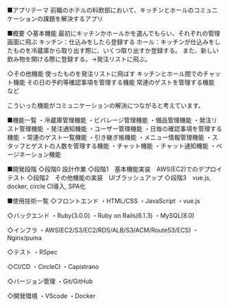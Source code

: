 ■アプリテーマ
前職のホテルの料飲部において、キッチンとホールのコミュニケーションの課題を解決するアプリ


■概要
◇基本機能
最初にキッチンかホールかを選んでもらい、それぞれの管理画面に飛ぶ
キッチン：仕込みをしたら登録する
ホール：キッチンが仕込みをしたものを冷蔵庫から取り出す際に、いくつ取り出すか登録する。
また、新しい飲み物を開ける際に登録する。→発注リストに飛ぶ。

◇その他機能
使ったものを発注リストに飛ばす
キッチンとホール間でのチャット機能
その日の予約等確認事項を管理する機能
常連のゲストを管理する機能　など

こういった機能がコミュニケーションの解決につながると考えています。



■機能一覧
・冷蔵庫管理機能
・ビバレージ管理機能
・備品管理機能
・発注リスト管理機能
・発注通知機能
・ユーザー管理機能
・日毎の確認事項を管理する機能
・常連のゲスト一覧機能
・引き継ぎ帳機能
・メニュー情報管理機能
・スタッフとゲストの人数を管理する機能
・チャット機能
・チャット通知機能
・ページネーション機能


■開発段階
◇段階0  設計作業
◇段階1　基本機能実装　AWS(EC2)でのデプロイ　テスト
◇段階2　その他機能の実装　UIブラッシュアップ
◇段階3　vue.js, docker, circle CI導入, SPA化


■使用技術一覧
◇フロントエンド
・HTML/CSS
・JavaScript
・vue.js

◇バックエンド
・Ruby(3.0.0)
・Ruby on Rails(6.1.3)
・MySQL(8.0)

◇インフラ
・AWS(EC2/S3/EC2/RDS/ALB/S3/ACM/Route53/ECS)
・Nginx/puma

◇テスト
・RSpec

◇CI/CD
・CircleCI
・Capistrano

◇バージョン管理
・Git/GitHub

◇開発環境
・VScode
・Docker